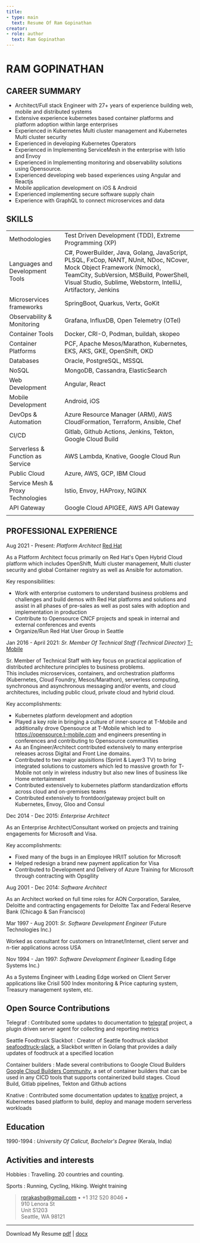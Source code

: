 ```yaml
---
title:
- type: main
  text: Resume Of Ram Gopinathan
creator:
- role: author
  text: Ram Gopinathan
---
```

RAM GOPINATHAN
==============================================================

CAREER SUMMARY
--------------------
* Architect/Full stack Engineer with 27+ years of experience building web, mobile and distributed systems
* Extensive experience kubernetes based container platforms and platform adoption within large enterprises
* Experienced in Kubernetes Multi cluster management and Kubernetes Multi cluster security
* Experienced in developing Kubernetes Operators
* Experienced in Implementing ServiceMesh in the enterprise with Istio and Envoy
* Experienced in Implementing monitoring and observability solutions using Opensource.
* Experienced developing web based experiences using Angular and Reactjs
* Mobile application development on iOS & Android
* Experienced implementing secure software supply chain
* Experience with GraphQL to connect microservices and data

SKILLS
--------------------

|   |   |
|---|---|
| Methodologies | Test Driven Development (TDD), Extreme Programming (XP) | 
| Languages and Development Tools   |  C#, PowerBuilder, Java, Golang, JavaScript, PLSQL, FxCop, NANT, NUnit, NDoc, NCover, Mock Object Framework (Nmock), TeamCity, SubVersion, MSBuild, PowerShell, Visual Studio, Sublime, Webstorm, IntelliJ, Artifactory, Jenkins |
| Microservices frameworks   | SpringBoot, Quarkus, Vertx, GoKit  |
| Observability & Monitoring  | Grafana, InfluxDB, Open Telemetry (OTel)  |
| Container Tools | Docker, CRI-O, Podman, buildah, skopeo |
| Container Platforms | PCF, Apache Mesos/Marathon, Kubernetes, EKS, AKS, GKE, OpenShift, OKD |
| Databases | Oracle, PostgreSQL, MSSQL |
| NoSQL | MongoDB, Cassandra, ElasticSearch |
| Web Development | Angular, React |
| Mobile Development | Android, iOS |
| DevOps & Automation | Azure Resource Manager (ARM), AWS CloudFormation, Terraform, Ansible, Chef |
| CI/CD | Gitlab, Github Actions, Jenkins, Tekton, Google Cloud Build |
| Serverless & Function as Service | AWS Lambda, Knative, Google Cloud Run |
| Public Cloud | Azure, AWS, GCP, IBM Cloud |
| Service Mesh & Proxy Technologies | Istio, Envoy, HAProxy, NGINX |
| API Gateway | Google Cloud APIGEE, AWS API Gateway | 
| | |

PROFESSIONAL EXPERIENCE
--------------------

Aug 2021 - Present:   *Platform Architect* [Red Hat](https://www.redhat.com/)

As a Platform Architect focus primarily on Red Hat's Open Hybrid Cloud platform which includes OpenShift,
Multi cluster management, Multi cluster security and global Container registry as well as Ansible for automation.
    
Key responsibilities:

* Work with enterprise customers to understand business problems and challenges and build demos with Red Hat platforms
and solutions and assist in all phases of pre-sales as well as post sales with adoption and implementation in production
* Contribute to Opensource CNCF projects and speak in internal and external conferences and events
* Organize/Run Red Hat User Group in Seattle

Jan 2016 - April 2021:   *Sr. Member Of Technical Staff (Technical Director)* [T-Mobile](http://www.t-mobile.com)

Sr. Member of Technical Staff with key focus on practical application of distributed architecture principles to business problems.  
This includes microservices, containers, and orchestration platforms (Kubernetes, Cloud Foundry, Mesos/Marathon), 
serverless computing, synchronous and asynchronous messaging and/or events, and cloud architectures, including public cloud, 
private cloud and hybrid cloud.

Key accomplishments:

* Kubernetes platform development and adoption
* Played a key role in bringing a culture of inner-source at T-Mobile and additionally drove Opensource at 
T-Mobile which led to https://opensource.t-mobile.com and engineers presenting in conferences and 
contributing to Opensource communities
* As an Engineer/Architect contributed extensively to many enterprise releases across Digital and Front Line domains.
* Contributed to two major aquisitions (Sprint & Layer3 TV) to bring integrated solutions to customers which led to massive growth for T-Mobile not only in wireless industry but also new lines of business like Home entertainment
* Contributed extensively to kubernetes platform standardization efforts across cloud and on-premises teams
* Contributed extensively to frontdoor/gateway project built on Kubernetes, Envoy, Gloo and Consul

Dec 2014 - Dec 2015:   *Enterprise Architect*

As an Enterprise Architect/Consultant worked on projects and training engagements for Microsoft and Visa. 

Key accomplishments:

* Fixed many of the bugs in an Employee HR/IT solution for Microsoft
* Helped redesign a brand new payment application for Visa
* Contributed to Development and Delivery of Azure Training for Microsoft through contracting with Opsgility 

Aug 2001 - Dec 2014:   *Software Architect*

As an Architect worked on full time roles for AON Corporation, Saralee, Deloitte and contracting engagements
for Deloitte Tax and Federal Reserve Bank (Chicago & San Francisco)

Mar 1997 - Aug 2001:   *Sr. Software Development Engineer* (Future Technologies Inc.)

Worked as consultant for customers on Intranet/Internet, client server and n-tier applications across USA

Nov 1994 - Jan 1997:   *Software Development Engineer* (Leading Edge Systems Inc.)

As a Systems Engineer with Leading Edge worked on Client Server applications like Crisil 500 Index monitoring & Price capturing system, 
Treasury management system, etc. 


Open Source Contributions
----------------------------------

Telegraf
:   Contributed some updates to documentation to [telegraf](https://github.com/influxdata/telegraf) project, a
    plugin driven server agent for collecting and reporting metrics

Seattle Foodtruck Slackbot
:   Creator of Seattle foodtruck slackbot 
    [seafoodtruck-slack](https://github.com/exceller-io/seafoodtruck-slack), a
    Slackbot written in Golang that provides a daily updates of foodtruck at a specified location

Container builders
:   Made several contributions to Google Cloud Builders
    [Google Cloud Builders Community](https://github.com/GoogleCloudPlatform/cloud-builders-community), a
    set of container builders that can be used in any CICD tools that supports containerized build stages. 
    Cloud Build, Gitlab pipelines, Tekton and Github actions

Knative
:   Contributed some documentation updates to [knative](https://github.com/knative/docs) project, a Kubernetes
    based platform to build, deploy and manage modern serverless workloads

Education
---------

1990-1994
:   *University Of Calicut, Bachelor's Degree*
    (Kerala, India)

Activities and interests
------------------------

Hobbies
:   Travelling. 20 countries and counting.

Sports
:   Running, Cycling, Hiking. Weight training


> <rprakashg@gmail.com> • +1 312 520 8046 • \
>  910 Lenora St \
Unit S1203 \
Seattle, WA 98121

------------------------

Download My Resume [pdf](./resume.pdf) | [docx](./resume.docx)